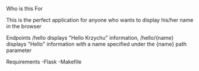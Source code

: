 Who is this For

This is the perfect application for anyone who wants to display his/her name in the browser

Endpoints
/hello displays "Hello Krzychu" information,
/hello/{name} displays "Hello" information with a name specified under the {name} path parameter

Requirements
-Flask
-Makefile
